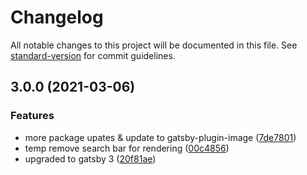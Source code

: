 # Changelog

All notable changes to this project will be documented in this file. See [standard-version](https://github.com/conventional-changelog/standard-version) for commit guidelines.

## 3.0.0 (2021-03-06)


### Features

* more package upates & update to gatsby-plugin-image ([7de7801](https://github.com/gatsbyjs/gatsby-starter-blog/commit/7de78010783fb54d33f513881fbe526edfd85cb0))
* temp remove search bar for rendering ([00c4856](https://github.com/gatsbyjs/gatsby-starter-blog/commit/00c48561ad519f176aee2984b5fd8086af347cea))
* upgraded to gatsby 3 ([20f81ae](https://github.com/gatsbyjs/gatsby-starter-blog/commit/20f81ae3f7e95f19255bd926cbe30e6f6e6a51ad))
